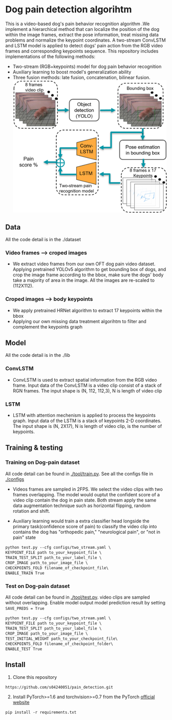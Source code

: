 ﻿# Dog pain detection algorihtm

This is a video-based dog's pain behavior recognition algorithm .We implement a hierarchical method that can localize the position of the dog within the image frames, extract the pose information, treat missing data problems and normalize the keypoint coordinates. A two-stream ConvLSTM and LSTM model is applied to detect dogs' pain action from the RGB video frames and corresponding keypoints sequence. This repository includes implementations of the following methods:
* Two-stream (RGB+keypoints) model for dog pain behavior recognition
* Auxiliary learning to boost model's generalization ability
* Three fusion methods: late fusion, concatenation, bilinear fusion. 
![image](pipeline.png) 
## Data
All the code detail is in the ./dataset 
### Video frames --> croped images
* We extract video frames from our own OFT dog pain video dataset. Applying pretrained YOLOv5 algorithm to get bounding box of dogs, and crop the image frame according to the bbox, make sure the dogs' body take a majority of area in the image. All the images are re-scaled to (112X112).
### Croped images --> body keypoints
* We apply pretrained HRNet algorithm to extract 17 keypoints within the bbox
* Applying our own missing data treatment algorihtm to filter and complement the keypoints graph
## Model
All the code detail is in the ./lib
### ConvLSTM
* ConvLSTM is used to extract spatial information from the RGB video frame. Input data of the ConvLSTM is a video clip consist of a stack of RGN frames. The input shape is (N, 112, 112,3), N is length of video clip
### LSTM 
* LSTM with attention mechenism is applied to process the keypoints graph. Input data of the LSTM is a stack of keypoints 2-D coordinates. The input shape is (N, 2X17), N is length of video clip, is the number of keypoints.
## Training & testing
### Training on Dog-pain dataset
All code detail can be found in [./tool/train.py](tool/train.py). See all the configs file in [./configs](https://github.com/s04240051/pain_detection/tree/master/configs)
* Videos frames are sampled in 2FPS. We select the video clips with two frames overlapping. The model would ouptut the confident score of a video clip contain the dog in pain state. Both stream apply the same data augmentation technique such as horizontal flipping, random rotation and shift.  

* Auxiliary learning would train a extra classifier head longside the primary task(confidence score of pain) to classify the video clip into contains the dog has "orthopedic pain," "neurological pain", or "not in pain" state   
```
python test.py --cfg configs/two_stream.yaml \
KEYPOINT_FILE path to_your_keypoint_file \
TRAIN_TEST_SPLIT path_to_your_label_file \ 
CROP_IMAGE path_to_your_image_file \
CHECKPOINTS_FOLD filename_of_checkpoint_file\
ENABLE_TRAIN True
```
### Test on Dog-pain dataset
All code detail can be found in [./tool/test.py](tool/test.py).
video clips are sampled without overlapping. Enable model output model prediction result by setting   
`SAVE_PREDS = True`
```
python test.py --cfg configs/two_stream.yaml \
KEYPOINT_FILE path to_your_keypoint_file \
TRAIN_TEST_SPLIT path_to_your_label_file \ 
CROP_IMAGE path_to_your_image_file \
TEST_INITIAL_WEIGHT path_to_your_checkpoint_file\
CHECKPOINTS_FOLD filename_of_checkpoint_folder\
ENABLE_TEST True
```
## Install
1. Clone this repository
```
https://github.com/s04240051/pain_detection.git
```
2. Install PyTorch>=1.6 and torchvision>=0.7 from the PyTorch [official website](https://pytorch.org/get-started/locally/)
```
pip install -r requirements.txt
```



